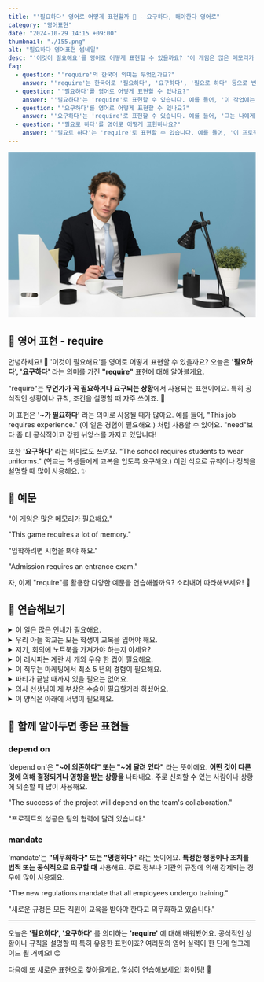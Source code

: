 ```yaml
---
title: "'필요하다' 영어로 어떻게 표현할까 📝 - 요구하다, 해야한다 영어로"
category: "영어표현"
date: "2024-10-29 14:15 +09:00"
thumbnail: "./155.png"
alt: "필요하다 영어표현 썸네일"
desc: "'이것이 필요해요'를 영어로 어떻게 표현할 수 있을까요? '이 게임은 많은 메모리가 필요해요.', '입학하려면 시험을 봐야 해요.' 등을 영어로 표현하는 법을 배워봅시다. 다양한 예문을 통해서 연습하고 본인의 표현으로 만들어 보세요."
faq:
  - question: "'require'의 한국어 의미는 무엇인가요?"
    answer: "'require'는 한국어로 '필요하다', '요구하다', '필요로 하다' 등으로 번역될 수 있습니다."
  - question: "'필요하다'를 영어로 어떻게 표현할 수 있나요?"
    answer: "'필요하다'는 'require'로 표현할 수 있습니다. 예를 들어, '이 작업에는 많은 시간이 필요해'는 'This task requires a lot of time'으로 말할 수 있습니다."
  - question: "'요구하다'를 영어로 어떻게 표현할 수 있나요?"
    answer: "'요구하다'는 'require'로 표현할 수 있습니다. 예를 들어, '그는 나에게 더 많은 노력을 요구했다'는 'He required me to put in more effort'로 말할 수 있습니다."
  - question: "'필요로 하다'를 영어로 어떻게 표현하나요?"
    answer: "'필요로 하다'는 'require'로 표현할 수 있습니다. 예를 들어, '이 프로젝트는 팀워크가 필요로 해'는 'This project requires teamwork'로 표현할 수 있습니다."
---
```


![펜을 들고 책상에 앉아있는 남성, 정장, 노트북](./155-1.jpg)

## 🌟 영어 표현 - require

안녕하세요! 👋 '이것이 필요해요'를 영어로 어떻게 표현할 수 있을까요? 오늘은 **'필요하다', '요구하다'** 라는 의미를 가진 **"require"** 표현에 대해 알아볼게요.

"require"는 **무언가가 꼭 필요하거나 요구되는 상황**에서 사용되는 표현이에요. 특히 공식적인 상황이나 규칙, 조건을 설명할 때 자주 쓰이죠. 📝

이 표현은 **'~가 필요하다'** 라는 의미로 사용될 때가 많아요. 예를 들어, "This job requires experience." (이 일은 경험이 필요해요.) 처럼 사용할 수 있어요. "need"보다 좀 더 공식적이고 강한 뉘앙스를 가지고 있답니다!

또한 **'요구하다'** 라는 의미로도 쓰여요. "The school requires students to wear uniforms." (학교는 학생들에게 교복을 입도록 요구해요.) 이런 식으로 규칙이나 정책을 설명할 때 많이 사용해요. ✨

<script async src="https://pagead2.googlesyndication.com/pagead/js/adsbygoogle.js?client=ca-pub-1465612013356152"
     crossorigin="anonymous"></script>
<!-- engple-horizontal-ad -->

<ins class="adsbygoogle"
     style="display:block"
     data-ad-client="ca-pub-1465612013356152"
     data-ad-slot="2106896038"
     data-ad-format="auto"
     data-full-width-responsive="true"></ins>

<script>
     (adsbygoogle = window.adsbygoogle || []).push({});
</script>

## 📖 예문

"이 게임은 많은 메모리가 필요해요."

"This game requires a lot of memory."

"입학하려면 시험을 봐야 해요."

"Admission requires an entrance exam."

자, 이제 "require"를 활용한 다양한 예문을 연습해볼까요? 소리내어 따라해보세요! 🎯

## 💬 연습해보기

<details>
<summary>이 일은 많은 인내가 필요해요.</summary>
<span>This job requires a lot of patience.</span>
</details>

<details>
<summary>우리 아들 학교는 모든 학생이 교복을 입어야 해요.</summary>
<span>My son's school requires all students to wear uniforms.</span>
</details>

<details>
<summary>저기, 회의에 노트북을 가져가야 하는지 아세요?</summary>
<span>Hey, do you know if I'm required to bring my own laptop to the meeting?</span>
</details>

<details>
<summary>이 레시피는 계란 세 개와 우유 한 컵이 필요해요.</summary>
<span>The recipe requires three eggs and a cup of milk.</span>
</details>

<details>
<summary>이 직무는 마케팅에서 최소 5 년의 경험이 필요해요.</summary>
<span>This position requires <a href="/blog/in-english/167.at-least/">at least</a> five years of experience in marketing.</span>
</details>

<details>
<summary>파티가 끝날 때까지 있을 필요는 없어요.</summary>
<span>You're not required to stay until the end of the party.</span>
</details>

<details>
<summary>의사 선생님이 제 부상은 수술이 필요할거라 하셨어요.</summary>
<span>The doctor says my injury will require surgery.</span>
</details>

<details>
<summary>이 양식은 아래에 서명이 필요해요.</summary>
<span>This form requires your signature at the bottom.</span>
</details>

## 🤝 함께 알아두면 좋은 표현들

### depend on

'depend on'은 **"~에 의존하다" 또는 "~에 달려 있다"** 라는 뜻이에요. **어떤 것이 다른 것에 의해 결정되거나 영향을 받는 상황을** 나타내요. 주로 신뢰할 수 있는 사람이나 상황에 의존할 때 많이 사용해요.

"The success of the project will depend on the team's collaboration."

"프로젝트의 성공은 팀의 협력에 달려 있습니다."

### mandate

'mandate'는 **"의무화하다" 또는 "명령하다"** 라는 뜻이에요. **특정한 행동이나 조치를 법적 또는 공식적으로 요구할 때** 사용해요. 주로 정부나 기관의 규정에 의해 강제되는 경우에 많이 사용돼요.

"The new regulations mandate that all employees undergo training."

"새로운 규정은 모든 직원이 교육을 받아야 한다고 의무화하고 있습니다."

---

오늘은 **'필요하다', '요구하다'** 를 의미하는 **'require'** 에 대해 배워봤어요. 공식적인 상황이나 규칙을 설명할 때 특히 유용한 표현이죠? 여러분의 영어 실력이 한 단계 업그레이드 될 거예요! 😊

다음에 또 새로운 표현으로 찾아올게요. 열심히 연습해보세요! 화이팅! 💪
